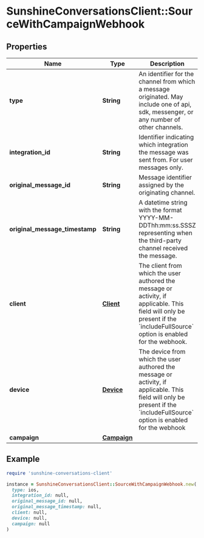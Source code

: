 # SunshineConversationsClient::SourceWithCampaignWebhook

## Properties

| Name | Type | Description | Notes |
| ---- | ---- | ----------- | ----- |
| **type** | **String** | An identifier for the channel from which a message originated. May include one of api, sdk, messenger, or any number of other channels. | [optional] |
| **integration_id** | **String** | Identifier indicating which integration the message was sent from. For user messages only. | [optional] |
| **original_message_id** | **String** | Message identifier assigned by the originating channel. | [optional] |
| **original_message_timestamp** | **String** | A datetime string with the format YYYY-MM-DDThh:mm:ss.SSSZ representing when the third-party channel received the message. | [optional] |
| **client** | [**Client**](Client.md) | The client from which the user authored the message or activity, if applicable. This field will only be present if the &#x60;includeFullSource&#x60; option is enabled for the webhook. | [optional] |
| **device** | [**Device**](Device.md) | The device from which the user authored the message or activity, if applicable. This field will only be present if the &#x60;includeFullSource&#x60; option is enabled for the webhook | [optional] |
| **campaign** | [**Campaign**](Campaign.md) |  | [optional] |

## Example

```ruby
require 'sunshine-conversations-client'

instance = SunshineConversationsClient::SourceWithCampaignWebhook.new(
  type: ios,
  integration_id: null,
  original_message_id: null,
  original_message_timestamp: null,
  client: null,
  device: null,
  campaign: null
)
```

